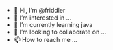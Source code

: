 - 👋 Hi, I’m @friddler
- 👀 I’m interested in ...
- 🌱 I’m currently learning java
- 💞️ I’m looking to collaborate on ...
- 📫 How to reach me ...

<!---
friddler/friddler is a ✨ special ✨ repository because its `README.md` (this file) appears on your GitHub profile.
You can click the Preview link to take a look at your changes.
--->
